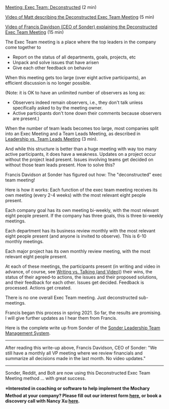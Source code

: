 [Meeting: Exec Team: Deconstructed](https://docs.google.com/document/d/1vgYguZJYExc6Gi-9vx2f73N4byhA3T7e7FGpwY_DxgI/edit) (2 min)

[Video of Matt describing the Deconstructed Exec Team Meeting](https://www.loom.com/share/637d5043315044799a359335640fd4e3) (5 min)

[Video of Francis Davidson (CEO of Sonder) explaining the Deconstructed Exec Team Meeting](https://youtu.be/x6ceAf4U4a4) (15 min)

The Exec Team meeting is a place where the top leaders in the company come together to

- Report on the status of all departments, goals, projects, etc
- Unpack and solve issues that have arisen
- Give each other feedback on behavior

When this meeting gets too large (over eight active participants), an efficient discussion is no longer possible.

(Note: it is OK to have an unlimited number of observers as long as:

- Observers indeed remain observers, i.e., they don't talk unless specifically asked to by the meeting owner.
- Active participants don't tone down their comments because observers are present.)

When the number of team leads becomes too large, most companies split into an Exec Meeting and a Team Leads Meeting, as described in [Leadership vs. Team Leads Meeting](https://docs.google.com/document/d/1OAdsheOc1RAS1-FC1PMImJ_sRGfug-SPamvTpu5P5vs/edit?usp=drive_web&ouid=102503928790226855337) (3 min).

And while this structure is better than a huge meeting with way too many active participants, it does have a weakness. Updates on a project occur without the project lead present. Issues involving teams get decided on without those team leads present. How to solve this?

Francis Davidson at Sonder has figured out how: The "deconstructed" exec team meeting\!

Here is how it works: Each function of the exec team meeting receives its own meeting (every 2-4 weeks) with the most relevant eight people present.

Each company goal has its own meeting bi-weekly, with the most relevant eight people present. If the company has three goals, this is three bi-weekly meetings.

Each department has its business review monthly with the most relevant eight people present (and anyone is invited to observe). This is 6-10 monthly meetings.

Each major project has its own monthly review meeting, with the most relevant eight people present.

At each of these meetings, the participants present (in writing and video in advance, of course, see [Writing vs. Talking (and Video)](https://docs.google.com/document/d/1bUiRJKbZUmiFK2aWbYQtogxqrnygwFYwkLXwtnkyjFM/edit?usp=drive_web&ouid=102503928790226855337)) their wins, the status of their agreed-to actions, the issues and their proposed solutions, and their feedback for each other. Issues get decided. Feedback is processed. Actions get created.

There is no one overall Exec Team meeting. Just deconstructed sub-meetings.

Francis began this process in spring 2021\. So far, the results are promising. I will give further updates as I hear them from Francis.

Here is the complete write up from Sonder of the [Sonder Leadership Team Management System](https://docs.google.com/document/d/1ugeG0NFCcwvpf_SjBB_XlByeR-3D1Mz4Ni46rjnCaeA/edit#heading=h.2sujgn98adlm).

---

After reading this write-up above, Francis Davidson, CEO of Sonder: "We still have a monthly all VP meeting where we review financials and summarize all decisions made in the last month. No video updates."

---

Sonder, Reddit, and Bolt are now using this Deconstructed Exec Team Meeting method … with great success.

**⭐Interested in coaching or software to help implement the Mochary Method at your company? Please fill out our interest form [here](https://mocharymethod.typeform.com/interest), or book a discovery call with Nancy Xu [here](https://calendly.com/nancy-mm/30).**
